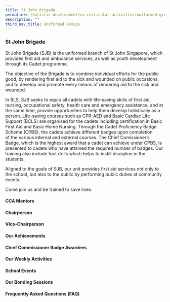 ```yaml
---
title: St John Brigade
permalink: /holistic-development/co-curricular-activities/uniformed-groups/st-john-brigade/
description: ""
third_nav_title: Uniformed Groups
---
```

### **St John Brigade**
St John Brigade (SJB) is the uniformed branch of St John Singapore, which provides first aid and ambulance services, as well as youth development through its Cadet programme.

The objective of the Brigade is to combine individual efforts for the public good, by rendering first aid to the sick and wounded on public occasions, and to develop and promote every means of rendering aid to the sick and wounded.

In BLS, SJB seeks to equip all cadets with life-saving skills of first aid, nursing, occupational safety, health care and emergency assistance, and at the same time, provide opportunities to help them develop holistically as a person. Life-saving courses such as CPR-AED and Basic Cardiac Life Support (BCLS) are organised for the cadets including certification in Basic First Aid and Basic Home Nursing. Through the Cadet Proficiency Badge Scheme (CPBS), the cadets achieve different badges upon completion of the various internal and external courses. The Chief Comissioner’s Badge, which is the highest award that a cadet can achieve under CPBS, is presented to cadets who have attained the required number of badges. Our training also include foot drills which helps to instill discipline in the students.

Aligned to the goals of SJB, our unit provides first aid services not only to the school, but also to the public by performing public duties at community events.

Come join us and be trained to save lives.

#### **CCA Mentors**


#### **Chairperson**


#### **Vice-Chairperson**


#### **Our Achievements**


#### **Chief Commissioner Badge Awardees**


#### **Our Weekly Activities**


#### **School Events**


#### **Our Bonding Sessions**


#### **Frequently Asked Questions (FAQ)**
